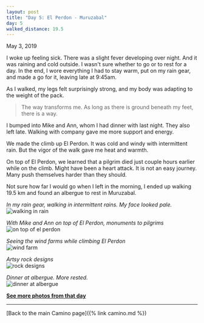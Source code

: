 ```yaml
---
layout: post
title: "Day 5: El Perdon - Muruzabal"
day: 5
walked_distance: 19.5
---
```

May 3, 2019

I woke up feeling sick. There was a slight fever developing over night. And it was raining and cold outside. I wasn't sure whether to go or to rest for a day. In the end, I wore everything I had to stay warm, put on my rain gear, and made a go for it, leaving late at 9:45am.

As I walked, my legs felt surprisingly strong, and my body was adapting to the weight of the pack.

> The way transforms me. As long as there is ground beneath my feet, there is a way.

I bumped into Mike and Ann, whom I had dinner with last night. They also left late. Walking with company gave me more support and energy.

We made the climb up El Perdon. It was cold and windy with intermittent rain. But the vigor of the walk gave me heat and warmth.

On top of El Perdon, we learned that a pilgrim died just couple hours earlier while on the climb. Might have been a heart attack. It is not an easy journey. Many push themselves harder than they should. 

Not sure how far I would go when I left in the morning, I ended up walking 19.5 km and found an albergue to rest in Muruzabal.

*In my rain gear, walking in intermittent rains. My face looked pale.*  
![walking in rain](https://lh3.googleusercontent.com/Kyr-0GWJC1NlwjQuKofhKTKiAz3S6GpukssXyhNR7xWOKBl_sOqgZwEgYawnpSPaZO3BmDkK-wW60v0e-VXt4kft06YZh3EzYJqTIz4J0fTKJLKPADKLV1q7Twb8zm9wziTMrq_JSlnM3Dyl6Ps0u6JYsrNCz3hPtZ2iOkcpm-mutIuFUcVAiR0tXoeLSMiW_K2NpnDEgo_dLoM4m9tCZFCJf9bqg3qir_--6JnQEGcNl0RpQa84fd4hPMl1ntPwNC2VPg40NDliAIgghg85-I0EnIF-QMXH7EEDTVkPgb22hdcrvwbIpYbs-wv4UH7ARDx5-xMrhQr1V8rF52Kf-hkSM6W7eclvbkvKChDwqMhn0AaGNy_exazCvkxeLnxPwL7qh0Q8wZ-snIIBy7reREXzApLcwaWqVXoGbF8VXO2FGQnOzTQR6GviDGlo6Q8neYQupTImxm5VuYJvpg3AxAnDJaa4BX2GTQ3gDpl4Nl3qzZc9MQ2busZsr6MyplzPF6gasHI8EDU_2VWByJUdq_FVDKSMYAFN9xIr6RWPdMcgc-KE9bvW60V0Vy1Rh7jBOGQlea-L0E44tR64fgFr4C7mVPZG_RnY8MAeoI0hAbwMD6W_qH4NzB0DPeRbBFXOcMJoqTlrl0oOaObxqSs8dHsS3ZKkSCJ8B679_TEurRxmpDUdg2q4t6G_2l8WLtF-y8bVSht8IC5E5w9PYfPFbQtY3Mil8QdZRuR3vEkLdkyPwmV5hBXTTFk=w1840-h1036-no)

*With Mike and Ann on top of El Perdon, monuments to pilgrims*  
![on top of el perdon](https://lh3.googleusercontent.com/5V6mva-m2kMSkgDJtt3V_p-N77DBMfqhINXRokgwJ7oUm2y8bjnvrnSWxsFgZ0Eo7n7jowQcQmoAAZOxqL9FlYJp4MYKMJcN5P6EQlCDu5JVsYHPsG5rn3UGO-8VzaVwBRp3r_iXaNiWjecf6GrP7_HeDNKWbBY3IGSEv3PK0AQs_H_-FAU164CsBZ4ef1BTYUFecYpTWdPM3xPjpWCTkEOWhclgA0Lz8nFf1bHfmRxYC9CA6QhpQv1SOoTcrVio40TYjPXrtgMeuE7kEjYiRAyR_LZR9pt2IXrkxDeerHVCM-wwVIaqUA4YOHSzbT2ZbTf_60HuusmpjWi4Ig_N1dP94LxliqBtxFMXKKk-A1b9rmTbjtSA131adAb41g7NljA-9C0Y4O8hhbDAFUyTCSf1FyW5mX4u_1wMT6eIHc3lvkU1Xi3_50M6t7UtC8vatQawW76etZb76BCaoSedn_uuGQfK9ofR2rUSH61V2fMWrHerGgIUO8yj8dP3DgeOUhiTkO5an1GxU9SrEvF_SVHUuVfih5gBy14AjjfnW_bf68mjPIS2_b0rHbcqW3H7SZ4hRrZOqEUCg5BihMAFauMzmSvTqgmj9mMCEntp5FWsS_4vN1H3ew3OsWKm-qYTztlL6eeWgB6flgDz7kh05CRzZRBrRnSctpEIp07YtORIA64StluD_jTP8R37VK2WdxT0aMgHAGIyUW_Zp76dTWMNsFIwoQpaJnVj1XJ0-PkfoMK_iQQj_tg=w1840-h1036-no)

*Seeing the wind farms while climbing El Perdon*  
![wind farm](https://lh3.googleusercontent.com/lJwe6P0Id-2_A9ixQxqhgPQzSvHRUu-SkUn-Iqji5PSa9cb4ax7lgJ6CxN_dtdCgaeJYehz_AzPZimyky8KYyUvPnbOx5hZc62mI_vFAfqrkDOZecqT8fdbtxS5HHlFZHotHENaTQpGxlK-7IQx_xFYdbK9byhkhsYTVTkyf32PwlCdQyhj00djzJVe6jKYG4susLsmot4L7Qvi2Vz7lF-RKlzGrQasbmJ6ricHoEc79vLUeq2rO1QcylgmoLaU-RU10dgI6HbBcQtGIFRNHqcBfr8DNWojIQaJzFAHpOVciP7jq7HdTwbWIox5RYTYSemVR9INuTovZ3S08fMSZ_5tqOHo4Kdm6CnRZSzdLbayht4FAIR79kMRLFpEoNKwSiJDsepnDf4oHWGOdeLiZLbjq9bUNlawAHxrRAg6vibKKcwiiDlrnfhbmznBP_0kHbP3wEqclfwrgoUGIEkDw9TRuc5ATgszYuxzpz4CIS0GCbBMbD0CB6zHzKFFjx847PWyiPB203L_bFM2wDRBx2fmjlWvOU2LEHRP4iyiJO_03X3UDFMYioI3s1oqcZZ2eSej_BX7O57gdhA38aWr7LtGfExdrGxYdSfSIbH5OM-zupCWTjBJc_p1DZKfJ93McdOwGFJQNi9Omxx2eUbjCN7FCm8cAkQjZwCXJcJyXTMwdqWmSemQ9GCB0qJilqWkwh8haq8jO6EsyZQ-eJJ75yRZjMK2cceDMC_NmPQioTw2uo42fq3hU3z8=w614-h345-no)

*Artsy rock designs*  
![rock designs](https://lh3.googleusercontent.com/przQHFuYqJCtkPhoF-olR5aNn2jEf_8cJy0-CSRywEcA_bJ2zpMDfgQTliPmPU1ps0nsBUVb03U3fTUnX9a4JCWjYnZrX2tNmzjzlmxQejOzCipvd1mGFtsgh62l7y8OnTYhKWV49JYok5vIIzRyXZY7vLJvJBX46XkfLvPL0BVPBsrPAeLJudd0Nc1GjtpgzPckaSJwStQcYL9MEk97elOtpddYn5cIHwv1w8adG8cO5n1uh4UKHKClWTlehkDYT1ZhAKRRRs87KjSAuLP9u-DE1VxFtSGPtbkZ10AXq-xP-paJS8BZlXGRSgo1ekAvAIm9WrcgbTLKqXSeP94uJakf77UkYyqJ8xRnW2JDPmaupxxDNnCp7Z09eUcmhwGF1EU6_Vc7TrYp33jL68lWbvi_LDH7KvVqod_KSzB6ZU_98tjcN2YbM-DG331N-H2j4HM4VjmfW-F9ajwtwY_tLxJQYmBnthPx-SklQWckFXskVBiVvUykF9lrJ9b0N3hO0PHrV98n-X0HZ6FskQ3QMRG06__NLdvVbAxiE7N1YnzrAe5RC53HI657f-jHGgjDEwHl9Hi9LPdqxKcl5kYVUwOqtzQUYrtjzpc0yq6JyqJ225Bh9GkOCLC02dWKL4EwyAqkNqUtTO_1Z8FIqM096mX-28K9SQAZ7thu2_sPGKes1Cx2ZOgFB4ax2TiOxsgWJtaiITF7Yvr8q1j-IrMdtTy9ThF81OOD6TK0DpHlFltgxNlPNkg5cFo=w1840-h1036-no)

*Dinner at albergue. More rested.*  
![dinner at albergue](https://lh3.googleusercontent.com/4IlmZ1UF8Q7-AnzGCfqecWeeob0OBNgDzieoyMa5PVSqk7fYrcUQ-vXs71bltSHyGYfnyfvaIXvKpS-C4q55m7dFlqVKGB7Yq4Cf-DNbu1bgjEEooscsoNPE5te8MxhT5HefsLuaolWu9ekALdwVfGaz1-hTDdPZbMv8jTfFYsRM6MAa9EFkn3s6HSmzxqeLxatxZL8RzE6jRdCuGjXu0DhWoLe0Klvj2kXR2SNtMAWEeDhw0fXvNifng2hkThkt-s_f8bs922Pqk0IyF4r_KHOzkVVEqBUd5eGdncCu4elOFDcCEcxZNTThA6JnqgX6Dk_4Yk6C4rr3N8OJ-0St3K2dPo06X9dxkzjRbutO7CALWseSWCGwgF3m7uJAALG9aqxKfFWqc-Sfgr3xPsRr4w13WrbwJEyb0YTGFbXvptU0ZYq9u99r93loOo1s8Wrfxek7V_w9bChDJIDp6vqEdLxBlPRh0D3-C-nySbr1jVncxSJffPnJCWPt1-QiaLFPCL3DQc4pP8h9UgE2cGtmLIdC4xCmMirACq4wBxR3vnrIh49K6NCfldQpMYHf3CrwzrI4Bwc73wMH-7qXuEb-2L8qEEoqOxT3ZZm8WIKeCe4ZBNHiCgXWO0jItkW3kUEB2GxzMQnqDNa0Ymcfdjg5wqW3qPz5uOwkdMUKOAaV4hpSfHwH7uvpo0JarENuZkA_Aa1KTl1Syo5GdFueD_IO5g4p1A2lN-JILO8wXt9IGUQ5F78gl2Y9uns=w1840-h1036-no)

[**See more photos from that day**](https://photos.app.goo.gl/f4Sse8TCBEHkJjmi6)

---

[Back to the main Camino page]({% link camino.md %})